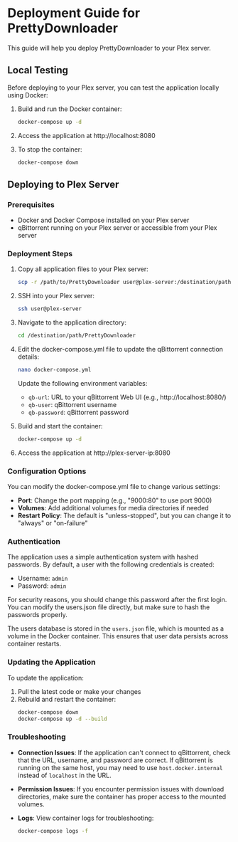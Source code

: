 # Deployment Guide for PrettyDownloader

This guide will help you deploy PrettyDownloader to your Plex server.

## Local Testing

Before deploying to your Plex server, you can test the application locally using Docker:

1. Build and run the Docker container:
   ```bash
   docker-compose up -d
   ```

2. Access the application at http://localhost:8080

3. To stop the container:
   ```bash
   docker-compose down
   ```

## Deploying to Plex Server

### Prerequisites

- Docker and Docker Compose installed on your Plex server
- qBittorrent running on your Plex server or accessible from your Plex server

### Deployment Steps

1. Copy all application files to your Plex server:
   ```bash
   scp -r /path/to/PrettyDownloader user@plex-server:/destination/path
   ```

2. SSH into your Plex server:
   ```bash
   ssh user@plex-server
   ```

3. Navigate to the application directory:
   ```bash
   cd /destination/path/PrettyDownloader
   ```

4. Edit the docker-compose.yml file to update the qBittorrent connection details:
   ```bash
   nano docker-compose.yml
   ```

   Update the following environment variables:
   - `qb-url`: URL to your qBittorrent Web UI (e.g., http://localhost:8080/)
   - `qb-user`: qBittorrent username
   - `qb-password`: qBittorrent password

5. Build and start the container:
   ```bash
   docker-compose up -d
   ```

6. Access the application at http://plex-server-ip:8080

### Configuration Options

You can modify the docker-compose.yml file to change various settings:

- **Port**: Change the port mapping (e.g., "9000:80" to use port 9000)
- **Volumes**: Add additional volumes for media directories if needed
- **Restart Policy**: The default is "unless-stopped", but you can change it to "always" or "on-failure"

### Authentication

The application uses a simple authentication system with hashed passwords. By default, a user with the following credentials is created:

- Username: `admin`
- Password: `admin`

For security reasons, you should change this password after the first login. You can modify the users.json file directly, but make sure to hash the passwords properly.

The users database is stored in the `users.json` file, which is mounted as a volume in the Docker container. This ensures that user data persists across container restarts.

### Updating the Application

To update the application:

1. Pull the latest code or make your changes
2. Rebuild and restart the container:
   ```bash
   docker-compose down
   docker-compose up -d --build
   ```

### Troubleshooting

- **Connection Issues**: If the application can't connect to qBittorrent, check that the URL, username, and password are correct. If qBittorrent is running on the same host, you may need to use `host.docker.internal` instead of `localhost` in the URL.

- **Permission Issues**: If you encounter permission issues with download directories, make sure the container has proper access to the mounted volumes.

- **Logs**: View container logs for troubleshooting:
   ```bash
   docker-compose logs -f
   ```
